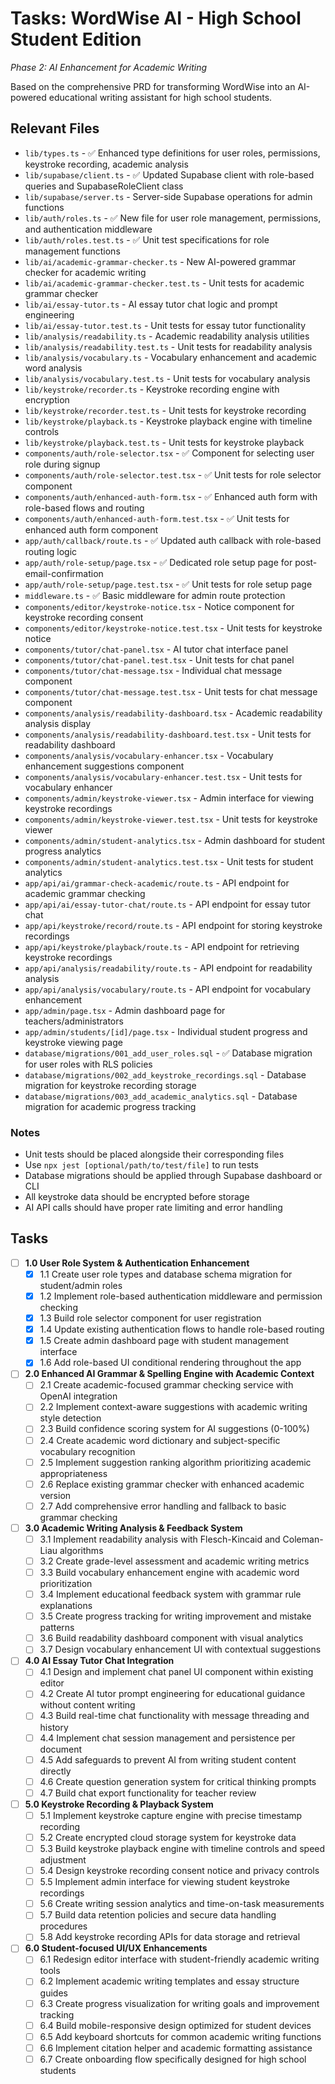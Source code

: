 # Tasks: WordWise AI - High School Student Edition

*Phase 2: AI Enhancement for Academic Writing*

Based on the comprehensive PRD for transforming WordWise into an AI-powered educational writing assistant for high school students.

## Relevant Files

- `lib/types.ts` - ✅ Enhanced type definitions for user roles, permissions, keystroke recording, academic analysis
- `lib/supabase/client.ts` - ✅ Updated Supabase client with role-based queries and SupabaseRoleClient class
- `lib/supabase/server.ts` - Server-side Supabase operations for admin functions
- `lib/auth/roles.ts` - ✅ New file for user role management, permissions, and authentication middleware
- `lib/auth/roles.test.ts` - ✅ Unit test specifications for role management functions
- `lib/ai/academic-grammar-checker.ts` - New AI-powered grammar checker for academic writing
- `lib/ai/academic-grammar-checker.test.ts` - Unit tests for academic grammar checker
- `lib/ai/essay-tutor.ts` - AI essay tutor chat logic and prompt engineering
- `lib/ai/essay-tutor.test.ts` - Unit tests for essay tutor functionality
- `lib/analysis/readability.ts` - Academic readability analysis utilities
- `lib/analysis/readability.test.ts` - Unit tests for readability analysis
- `lib/analysis/vocabulary.ts` - Vocabulary enhancement and academic word analysis
- `lib/analysis/vocabulary.test.ts` - Unit tests for vocabulary analysis
- `lib/keystroke/recorder.ts` - Keystroke recording engine with encryption
- `lib/keystroke/recorder.test.ts` - Unit tests for keystroke recording
- `lib/keystroke/playback.ts` - Keystroke playback engine with timeline controls
- `lib/keystroke/playback.test.ts` - Unit tests for keystroke playback
- `components/auth/role-selector.tsx` - ✅ Component for selecting user role during signup
- `components/auth/role-selector.test.tsx` - ✅ Unit tests for role selector component
- `components/auth/enhanced-auth-form.tsx` - ✅ Enhanced auth form with role-based flows and routing
- `components/auth/enhanced-auth-form.test.tsx` - ✅ Unit tests for enhanced auth form component
- `app/auth/callback/route.ts` - ✅ Updated auth callback with role-based routing logic
- `app/auth/role-setup/page.tsx` - ✅ Dedicated role setup page for post-email-confirmation
- `app/auth/role-setup/page.test.tsx` - ✅ Unit tests for role setup page
- `middleware.ts` - ✅ Basic middleware for admin route protection
- `components/editor/keystroke-notice.tsx` - Notice component for keystroke recording consent
- `components/editor/keystroke-notice.test.tsx` - Unit tests for keystroke notice
- `components/tutor/chat-panel.tsx` - AI tutor chat interface panel
- `components/tutor/chat-panel.test.tsx` - Unit tests for chat panel
- `components/tutor/chat-message.tsx` - Individual chat message component
- `components/tutor/chat-message.test.tsx` - Unit tests for chat message component
- `components/analysis/readability-dashboard.tsx` - Academic readability analysis display
- `components/analysis/readability-dashboard.test.tsx` - Unit tests for readability dashboard
- `components/analysis/vocabulary-enhancer.tsx` - Vocabulary enhancement suggestions component
- `components/analysis/vocabulary-enhancer.test.tsx` - Unit tests for vocabulary enhancer
- `components/admin/keystroke-viewer.tsx` - Admin interface for viewing keystroke recordings
- `components/admin/keystroke-viewer.test.tsx` - Unit tests for keystroke viewer
- `components/admin/student-analytics.tsx` - Admin dashboard for student progress analytics
- `components/admin/student-analytics.test.tsx` - Unit tests for student analytics
- `app/api/ai/grammar-check-academic/route.ts` - API endpoint for academic grammar checking
- `app/api/ai/essay-tutor-chat/route.ts` - API endpoint for essay tutor chat
- `app/api/keystroke/record/route.ts` - API endpoint for storing keystroke recordings
- `app/api/keystroke/playback/route.ts` - API endpoint for retrieving keystroke recordings
- `app/api/analysis/readability/route.ts` - API endpoint for readability analysis
- `app/api/analysis/vocabulary/route.ts` - API endpoint for vocabulary enhancement
- `app/admin/page.tsx` - Admin dashboard page for teachers/administrators
- `app/admin/students/[id]/page.tsx` - Individual student progress and keystroke viewing page
- `database/migrations/001_add_user_roles.sql` - ✅ Database migration for user roles with RLS policies
- `database/migrations/002_add_keystroke_recordings.sql` - Database migration for keystroke recording storage
- `database/migrations/003_add_academic_analytics.sql` - Database migration for academic progress tracking

### Notes

- Unit tests should be placed alongside their corresponding files
- Use `npx jest [optional/path/to/test/file]` to run tests
- Database migrations should be applied through Supabase dashboard or CLI
- All keystroke data should be encrypted before storage
- AI API calls should have proper rate limiting and error handling

## Tasks

- [ ] **1.0 User Role System & Authentication Enhancement**
  - [x] 1.1 Create user role types and database schema migration for student/admin roles
  - [x] 1.2 Implement role-based authentication middleware and permission checking
  - [x] 1.3 Build role selector component for user registration
  - [x] 1.4 Update existing authentication flows to handle role-based routing
  - [x] 1.5 Create admin dashboard page with student management interface
  - [x] 1.6 Add role-based UI conditional rendering throughout the app

- [ ] **2.0 Enhanced AI Grammar & Spelling Engine with Academic Context**
  - [ ] 2.1 Create academic-focused grammar checking service with OpenAI integration
  - [ ] 2.2 Implement context-aware suggestions with academic writing style detection
  - [ ] 2.3 Build confidence scoring system for AI suggestions (0-100%)
  - [ ] 2.4 Create academic word dictionary and subject-specific vocabulary recognition
  - [ ] 2.5 Implement suggestion ranking algorithm prioritizing academic appropriateness
  - [ ] 2.6 Replace existing grammar checker with enhanced academic version
  - [ ] 2.7 Add comprehensive error handling and fallback to basic grammar checking

- [ ] **3.0 Academic Writing Analysis & Feedback System**
  - [ ] 3.1 Implement readability analysis with Flesch-Kincaid and Coleman-Liau algorithms
  - [ ] 3.2 Create grade-level assessment and academic writing metrics
  - [ ] 3.3 Build vocabulary enhancement engine with academic word prioritization
  - [ ] 3.4 Implement educational feedback system with grammar rule explanations
  - [ ] 3.5 Create progress tracking for writing improvement and mistake patterns
  - [ ] 3.6 Build readability dashboard component with visual analytics
  - [ ] 3.7 Design vocabulary enhancement UI with contextual suggestions

- [ ] **4.0 AI Essay Tutor Chat Integration**
  - [ ] 4.1 Design and implement chat panel UI component within existing editor
  - [ ] 4.2 Create AI tutor prompt engineering for educational guidance without content writing
  - [ ] 4.3 Build real-time chat functionality with message threading and history
  - [ ] 4.4 Implement chat session management and persistence per document
  - [ ] 4.5 Add safeguards to prevent AI from writing student content directly
  - [ ] 4.6 Create question generation system for critical thinking prompts
  - [ ] 4.7 Build chat export functionality for teacher review

- [ ] **5.0 Keystroke Recording & Playback System**
  - [ ] 5.1 Implement keystroke capture engine with precise timestamp recording
  - [ ] 5.2 Create encrypted cloud storage system for keystroke data
  - [ ] 5.3 Build keystroke playback engine with timeline controls and speed adjustment
  - [ ] 5.4 Design keystroke recording consent notice and privacy controls
  - [ ] 5.5 Implement admin interface for viewing student keystroke recordings
  - [ ] 5.6 Create writing session analytics and time-on-task measurements
  - [ ] 5.7 Build data retention policies and secure data handling procedures
  - [ ] 5.8 Add keystroke recording APIs for data storage and retrieval

- [ ] **6.0 Student-focused UI/UX Enhancements**
  - [ ] 6.1 Redesign editor interface with student-friendly academic writing tools
  - [ ] 6.2 Implement academic writing templates and essay structure guides
  - [ ] 6.3 Create progress visualization for writing goals and improvement tracking
  - [ ] 6.4 Build mobile-responsive design optimized for student devices
  - [ ] 6.5 Add keyboard shortcuts for common academic writing functions
  - [ ] 6.6 Implement citation helper and academic formatting assistance
  - [ ] 6.7 Create onboarding flow specifically designed for high school students 